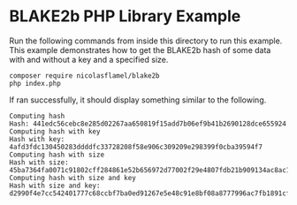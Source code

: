 # BLAKE2b PHP Library Example

Run the following commands from inside this directory to run this example. This example demonstrates how to get the BLAKE2b hash of some data with and without a key and a specified size.
```
composer require nicolasflamel/blake2b
php index.php
```

If ran successfully, it should display something similar to the following.
```
Computing hash
Hash: 441edc56cebc8e285d02267aa650819f15add7b06ef9b41b2690128dce655924
Computing hash with key
Hash with key: 4afd3fdc130450283ddddfc33728208f58e906c309209e298399f0cba39594f7
Computing hash with size
Hash with size: 45ba7364fa0071c91802cff284861e52b656972d77002f29e4807fdb21b909134ac8ac110c6d15c5a1c6e0950fa2fbb29933fced1b924d1b1fe7aeee29d426cb
Computing hash with size and key
Hash with size and key: d2990f4e7cc542401777c68ccbf7ba0ed91267e5e48c91e8bf08a8777996ac7fb1891cff04c936cd8c6e44657b6f3a50a7e8c5c278bddf1cd0e9651ab9bf921c
```
